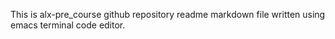 This is alx-pre_course github repository readme markdown file written using emacs terminal code editor.